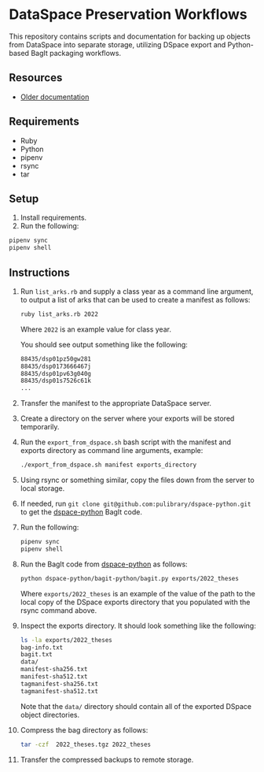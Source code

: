 # DataSpace Preservation Workflows

This repository contains scripts and documentation for backing up objects from DataSpace into separate storage, utilizing DSpace export and Python-based BagIt packaging workflows.

## Resources 
* [Older documentation](https://docs.google.com/document/d/1Io6V34ft__acYTX6uMZQO-8zJy5EX-qXLiUwgGmREsk/edit)

## Requirements
* Ruby 
* Python
* pipenv
* rsync 
* tar

## Setup

1. Install requirements.
1. Run the following:
  ```bash 
  pipenv sync
  pipenv shell
  ```

## Instructions

1. Run `list_arks.rb` and supply a class year as a command line argument, to output a list of arks that can be used to create a manifest as follows:
    ```bash 
    ruby list_arks.rb 2022
    ```
    Where `2022` is an example value for class year.

    You should see output something like the following: 
    ```bash 
    88435/dsp01pz50gw281
    88435/dsp0173666467j
    88435/dsp01pv63g040g
    88435/dsp01s7526c61k
    ...
    ```

1. Transfer the manifest to the appropriate DataSpace server.
1. Create a directory on the server where your exports will be stored temporarily.
1. Run the `export_from_dspace.sh` bash script with the manifest and exports directory as command line arguments, example:
    ```bash 
    ./export_from_dspace.sh manifest exports_directory
    ```
1. Using rsync or something similar, copy the files down from the server to local storage.
1. If needed, run `git clone git@github.com:pulibrary/dspace-python.git` to get the [dspace-python](https://github.com/pulibrary/dspace-python) BagIt code.
1. Run the following:
    ```bash 
    pipenv sync
    pipenv shell
    ```
1. Run the BagIt code from [dspace-python](https://github.com/pulibrary/dspace-python) as follows:
    ```bash
    python dspace-python/bagit-python/bagit.py exports/2022_theses
    ```
    Where `exports/2022_theses` is an example of the value of the path to the local copy of the DSpace exports directory that you populated with the rsync command above.
1. Inspect the exports directory.  It should look something like the following: 
    ```bash
    ls -la exports/2022_theses
    bag-info.txt
    bagit.txt
    data/
    manifest-sha256.txt
    manifest-sha512.txt
    tagmanifest-sha256.txt
    tagmanifest-sha512.txt
    ```
    Note that the `data/` directory should contain all of the exported DSpace object directories.
1. Compress the bag directory as follows:
    ```bash 
    tar -czf  2022_theses.tgz 2022_theses
    ```
1. Transfer the compressed backups to remote storage.
